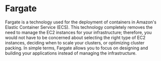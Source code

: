 # Fargate

Fargate is a technology used for the deployment of containers in Amazon's Elastic Container Service (ECS). This technology completely removes the need to manage the EC2 instances for your infrastructure; therefore, you would not have to be concerned about selecting the right type of EC2 instances, deciding when to scale your clusters, or optimizing cluster packing. In simple terms, Fargate allows you to focus on designing and building your applications instead of managing the infrastructure.
